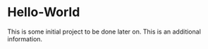 Hello-World
===========
This is some initial project to be done later on.
This is an additional information.